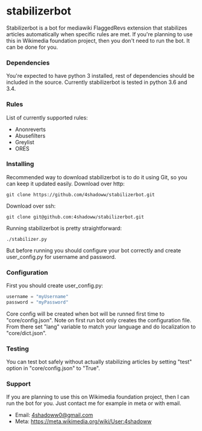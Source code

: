 # stabilizerbot
Stabilizerbot is a bot for mediawiki FlaggedRevs extension that stabilizes articles automatically when specific rules are met. If you're planning to use this in Wikimedia foundation project, then you don't need to run the bot. It can be done for you.

### Dependencies
You're expected to have python 3 installed, rest of dependencies should be included in the source. Currently stabilizerbot is tested in python 3.6 and 3.4.

### Rules
List of currently supported rules:
* Anonreverts
* Abusefilters
* Greylist
* ORES

### Installing
Recommended way to download stabilizerbot is to do it using Git, so you can keep it updated easily.
Download over http:
```
git clone https://github.com/4shadoww/stabilizerbot.git
```
Download over ssh:
```
git clone git@github.com:4shadoww/stabilizerbot.git
```

Running stabilizerbot is pretty straightforward:
```
./stabilizer.py
```
But before running you should configure your bot correctly and create user_config.py for username and password.

### Configuration
First you should create user_config.py:
```python
username = "myUsername"
password = "myPassword"
```

Core config will be created when bot will be runned first time to "core/config.json". Note on first run bot only creates the configuration file. From there set "lang" variable to match your language and do localization to "core/dict.json".

### Testing
You can test bot safely without actually stabilizing articles by setting "test" option in "core/config.json" to "True".

### Support
If you are planning to use this on Wikimedia foundation project, then I can run the bot for you. Just contact me for example in meta or with email.

* Email: 4shadoww0@gmail.com
* Meta: https://meta.wikimedia.org/wiki/User:4shadoww
